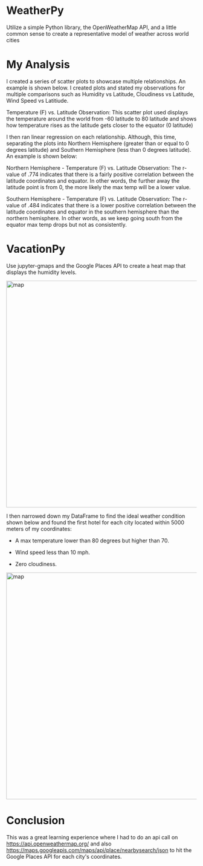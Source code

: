 # WeatherPy
Utilize a simple Python library, the OpenWeatherMap API, and a little common sense to create a representative model of weather across world cities

# My Analysis
I created a series of scatter plots to showcase multiple relationships. An example is shown below. I created plots and stated my observations for multiple comparisons such as Humidity vs Latitude, Cloudiness vs Latitude, Wind Speed vs Latitiude. 

Temperature (F) vs. Latitude
Observation: This scatter plot used displays the temperature around the world from -60 latitude to 80 latitude and shows how temperature rises as the latitude gets closer to the equator (0 latitude)
     
I then ran linear regression on each relationship. Although, this time, separating the plots into Northern Hemisphere (greater than or equal to 0 degrees latitude) and Southern Hemisphere (less than 0 degrees latitude). An example is shown below:

Northern Hemisphere - Temperature (F) vs. Latitude
Observation: The r-value of .774 indicates that there is a fairly positive correlation between the latitude coordinates and equator. In other words, the further away the latitude point is from 0, the more likely the max temp will be a lower value.

Southern Hemisphere - Temperature (F) vs. Latitude
Observation: The r-value of .484 indicates that there is a lower positive correlation between the latitude coordinates and equator in the southern hemisphere than the northern hemisphere. In other words, as we keep going south from the equator max temp drops but not as consistently. 


# VacationPy
Use jupyter-gmaps and the Google Places API to create a heat map that displays the humidity levels. 

<img src="https://github.com/Bandelero/python-api-challenge/blob/main/VacationPy/HeatMapwithMarker.png" alt="map" width="600"/>

I then narrowed down my DataFrame to find the ideal weather condition shown below and found the first hotel for each city located within 5000 meters of my coordinates:

- A max temperature lower than 80 degrees but higher than 70.

- Wind speed less than 10 mph.

- Zero cloudiness.

<img src="https://github.com/Bandelero/python-api-challenge/blob/main/VacationPy/InfoBoxTemplate.png" alt="map" width="600"/>


# Conclusion

This was a great learning experience where I had to do an api call on https://api.openweathermap.org/ and also https://maps.googleapis.com/maps/api/place/nearbysearch/json to hit the Google Places API for each city's coordinates.



